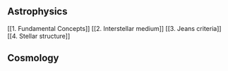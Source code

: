 ## Astrophysics
[[1. Fundamental Concepts]]
[[2. Interstellar medium]]
[[3. Jeans criteria]]
[[4. Stellar structure]]

## Cosmology

